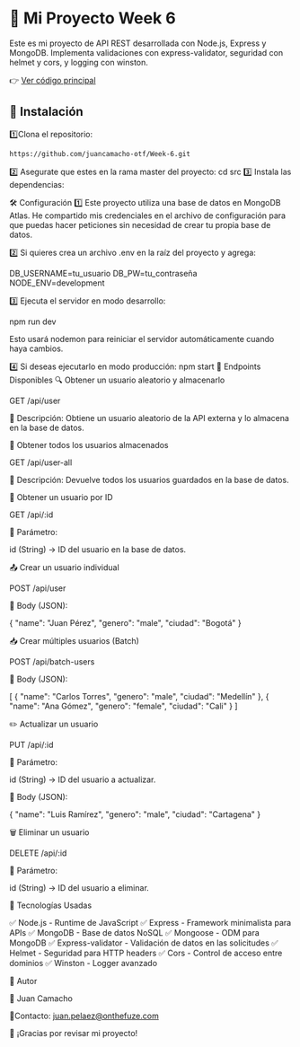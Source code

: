 # 📌  Mi Proyecto Week 6

Este es mi proyecto de API REST desarrollada con Node.js, Express y MongoDB. Implementa validaciones con express-validator, 
seguridad con helmet y cors, y logging con winston.



👉 [Ver código principal](https://github.com/juancamacho-otf/Week-6.git)

## 🚀 Instalación  

1️⃣Clona el repositorio:

   ```sh
   https://github.com/juancamacho-otf/Week-6.git
   ```

2️⃣ Asegurate que estes en la rama master del proyecto:
cd src 
3️⃣ Instala las dependencias:

🛠️ Configuración
1️⃣ Este proyecto utiliza una base de datos en MongoDB Atlas. He compartido mis credenciales en el archivo de configuración para que
 puedas hacer peticiones sin necesidad de crear tu propia base de datos.

2️⃣ Si quieres crea un archivo .env en la raíz del proyecto y agrega:

DB_USERNAME=tu_usuario
DB_PW=tu_contraseña
NODE_ENV=development

3️⃣ Ejecuta el servidor en modo desarrollo:

npm run dev

Esto usará nodemon para reiniciar el servidor automáticamente cuando haya cambios.

4️⃣ Si deseas ejecutarlo en modo producción:
npm start
📡 Endpoints Disponibles
🔍 Obtener un usuario aleatorio y almacenarlo

GET /api/user

📌 Descripción: Obtiene un usuario aleatorio de la API externa y lo almacena en la base de datos.

📂 Obtener todos los usuarios almacenados

GET /api/user-all

📌 Descripción: Devuelve todos los usuarios guardados en la base de datos.

🔎 Obtener un usuario por ID

GET /api/:id

📌 Parámetro:

id (String) → ID del usuario en la base de datos.

📤 Crear un usuario individual

POST /api/user

📌 Body (JSON):

{
  "name": "Juan Pérez",
  "genero": "male",
  "ciudad": "Bogotá"
}

📥 Crear múltiples usuarios (Batch)

POST /api/batch-users

📌 Body (JSON):

[
  {
    "name": "Carlos Torres",
    "genero": "male",
    "ciudad": "Medellín"
  },
  {
    "name": "Ana Gómez",
    "genero": "female",
    "ciudad": "Cali"
  }
]

✏️ Actualizar un usuario

PUT /api/:id

📌 Parámetro:

id (String) → ID del usuario a actualizar.

📌 Body (JSON):

{
  "name": "Luis Ramírez",
  "genero": "male",
  "ciudad": "Cartagena"
}

🗑️ Eliminar un usuario

DELETE /api/:id

📌 Parámetro:

id (String) → ID del usuario a eliminar.

📖 Tecnologías Usadas

✅ Node.js - Runtime de JavaScript
✅ Express - Framework minimalista para APIs
✅ MongoDB - Base de datos NoSQL
✅ Mongoose - ODM para MongoDB
✅ Express-validator - Validación de datos en las solicitudes
✅ Helmet - Seguridad para HTTP headers
✅ Cors - Control de acceso entre dominios
✅ Winston - Logger avanzado

📌 Autor

👤 Juan Camacho

📧Contacto: juan.pelaez@onthefuze.com

🚀 ¡Gracias por revisar mi proyecto!
